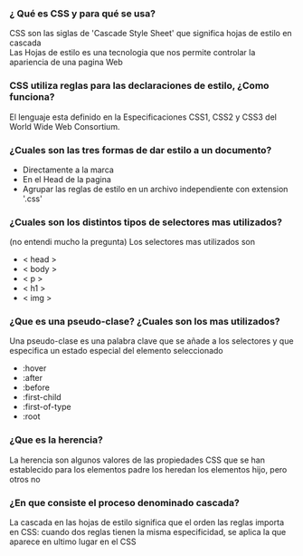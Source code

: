 <h3>¿ Qué es CSS y para qué se usa?</h3>

<p> CSS son las siglas de 'Cascade Style Sheet' que significa hojas de estilo en cascada 
<br>
Las Hojas de estilo es una tecnologia que nos permite controlar la apariencia de una pagina Web </p>


<h3> CSS utiliza reglas para las declaraciones de estilo, ¿Como funciona? </h3>

<p> El lenguaje esta definido en la Especificaciones CSS1, CSS2 y CSS3 del World Wide Web Consortium.
</p>

<h3>¿Cuales son las tres formas de dar estilo a un documento?</h3>

<p>  

- Directamente a la marca
- En el Head de la pagina
- Agrupar las reglas de estilo en un archivo independiente con extension '.css'
</p>

<h3>¿Cuales son los distintos tipos de selectores mas utilizados?</h3>

<p> (no entendi mucho la pregunta)
Los selectores mas utilizados son

- < head >
- < body >
- < p >
- < h1 >
- < img >

<h3> ¿Que es una pseudo-clase? ¿Cuales son los mas utilizados?</h3>

<p> Una pseudo-clase es una palabra clave que se añade a los selectores y que especifica un estado especial del elemento seleccionado 

- :hover
- :after
- :before
- :first-child
- :first-of-type
- :root

<h3> ¿Que es la herencia? </h3>

<p> La herencia son algunos valores de las propiedades CSS que se han establecido para los elementos padre los heredan los elementos hijo, pero otros no </p>

<h3>¿En que consiste el proceso denominado cascada?</h3>

<p> La cascada en las hojas de estilo significa que el orden las reglas importa en CSS: cuando dos reglas tienen la misma especificidad, se aplica la que aparece en ultimo lugar en el CSS </p>